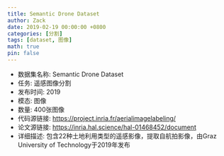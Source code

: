 ```yaml
---
title: Semantic Drone Dataset
author: Zack
date: 2019-02-19 00:00:00 +0800
categories: [分割]
tags: [dataset, 图像]
math: true
pin: false
---
```

- 数据集名称: Semantic Drone Dataset
- 任务: 遥感图像分割
- 发布时间: 2019
- 模态: 图像
- 数量: 400张图像
- 代码源链接: https://project.inria.fr/aerialimagelabeling/
- 论文源链接: https://inria.hal.science/hal-01468452/document
- 详细描述: 包含22种土地利用类型的遥感影像，提取自航拍影像，由Graz University of Technology于2019年发布
